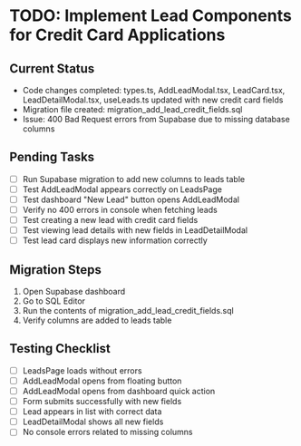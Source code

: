 # TODO: Implement Lead Components for Credit Card Applications

## Current Status
- Code changes completed: types.ts, AddLeadModal.tsx, LeadCard.tsx, LeadDetailModal.tsx, useLeads.ts updated with new credit card fields
- Migration file created: migration_add_lead_credit_fields.sql
- Issue: 400 Bad Request errors from Supabase due to missing database columns

## Pending Tasks
- [ ] Run Supabase migration to add new columns to leads table
- [ ] Test AddLeadModal appears correctly on LeadsPage
- [ ] Test dashboard "New Lead" button opens AddLeadModal
- [ ] Verify no 400 errors in console when fetching leads
- [ ] Test creating a new lead with credit card fields
- [ ] Test viewing lead details with new fields in LeadDetailModal
- [ ] Test lead card displays new information correctly

## Migration Steps
1. Open Supabase dashboard
2. Go to SQL Editor
3. Run the contents of migration_add_lead_credit_fields.sql
4. Verify columns are added to leads table

## Testing Checklist
- [ ] LeadsPage loads without errors
- [ ] AddLeadModal opens from floating button
- [ ] AddLeadModal opens from dashboard quick action
- [ ] Form submits successfully with new fields
- [ ] Lead appears in list with correct data
- [ ] LeadDetailModal shows all new fields
- [ ] No console errors related to missing columns
